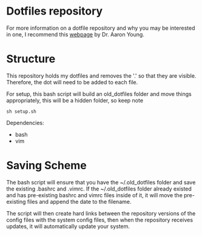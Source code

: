 # Dotfiles repository

For more information on a dotfile repository and why you may be interested in one, I recommend this [webpage](https://geekdude.github.io/tech/dotfiles/) by Dr. Aaron Young.

# Structure

This repository holds my dotfiles and removes the '.' so that they are visible. Therefore, the dot will need to be added to each file.

For setup, this bash script will build an old_dotfiles folder and move things appropriately, this will be a hidden folder, so keep note
```
sh setup.sh
```

Dependencies:

- bash
- vim

# Saving Scheme

The bash script will ensure that you have the ~/.old_dotfiles folder and save the existing .bashrc and .vimrc. If the ~/.old_dotfiles folder already existed and has pre-existing bashrc and vimrc files inside of it, it will move the pre-existing files and append the date to the filename.

The script will then create hard links between the repository versions of the config files with the system config files, then when the repository receives updates, it will automatically update your system.
